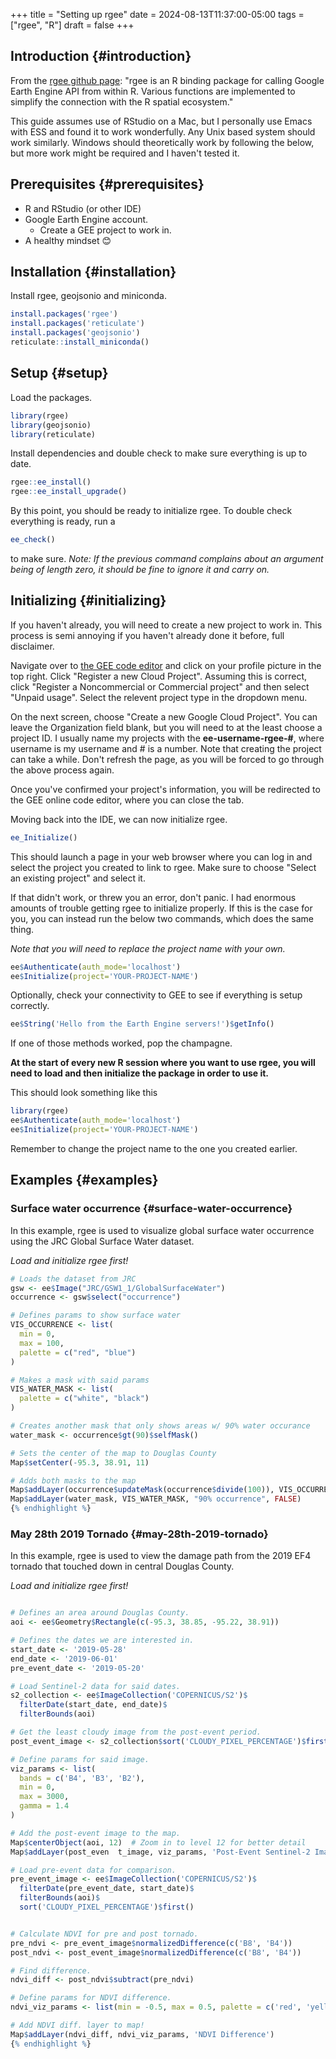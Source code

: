 +++
title = "Setting up rgee"
date = 2024-08-13T11:37:00-05:00
tags = ["rgee", "R"]
draft = false
+++

## Introduction {#introduction}

From the [rgee github page](https://github.com/r-spatial/rgee): "rgee is an R binding package for calling Google Earth Engine API from within R. Various functions are implemented to simplify the connection with the R spatial ecosystem."

This guide assumes use of RStudio on a Mac, but I personally use Emacs with ESS and found it to work wonderfully. Any Unix based system should work similarly. Windows should theoretically work by following the below, but more work might be required and I haven't tested it.


## Prerequisites {#prerequisites}

-   R and RStudio (or other IDE)
-   Google Earth Engine account.
    -   Create a GEE project to work in.
-   A healthy mindset 😊


## Installation {#installation}

Install rgee, geojsonio and miniconda.

```R
install.packages('rgee')
install.packages('reticulate')
install.packages('geojsonio')
reticulate::install_miniconda()
```


## Setup {#setup}

Load the packages.

```R
library(rgee)
library(geojsonio)
library(reticulate)
```

Install dependencies and double check to make sure everything is up to date.

```R
rgee::ee_install()
rgee::ee_install_upgrade()
```

By this point, you should be ready to initialize rgee. To double check everything is ready, run a

```R
ee_check()
```

to make sure. _Note: If the previous command complains about an argument being of length zero, it should be fine to ignore it and carry on._


## Initializing {#initializing}

If you haven't already, you will need to create a new project to work in. This process is semi annoying if you haven't already done it before, full disclaimer.

Navigate over to [the GEE code editor](https://code.earthengine.google.com) and click on your profile picture in the top right. Click "Register a new Cloud Project". Assuming this is correct, click "Register a Noncommercial or Commercial project" and then select "Unpaid usage". Select the relevent project type in the dropdown menu.

On the next screen, choose "Create a new Google Cloud Project". You can leave the Organization field blank, but you will need to at the least choose a project ID. I usually name my projects with the **ee-username-rgee-#**, where username is my username and # is a number. Note that creating the project can take a while. Don't refresh the page, as you will be forced to go through the above process again.

Once you've confirmed your project's information, you will be redirected to the GEE online code editor, where you can close the tab.

Moving back into the IDE, we can now initialize rgee.

```R
ee_Initialize()
```

This should launch a page in your web browser where you can log in and select the project you created to link to rgee. Make sure to choose "Select an existing project" and select it.

If that didn't work, or threw you an error, don't panic. I had enormous amounts of trouble getting rgee to initialize properly. If this is the case for you, you can instead run the below two commands, which does the same thing.

_Note that you will need to replace the project name with your own._

```R
ee$Authenticate(auth_mode='localhost')
ee$Initialize(project='YOUR-PROJECT-NAME')
```

Optionally, check your connectivity to GEE to see if everything is setup correctly.

```R
ee$String('Hello from the Earth Engine servers!')$getInfo()
```

If one of those methods worked, pop the champagne.

**At the start of every new R session where you want to use rgee, you will need to load and then initialize the package in order to use it.**

This should look something like this

```R
library(rgee)
ee$Authenticate(auth_mode='localhost')
ee$Initialize(project='YOUR-PROJECT-NAME')
```

Remember to change the project name to the one you created earlier.


## Examples {#examples}


### Surface water occurrence {#surface-water-occurrence}

In this example, rgee is used to visualize global surface water occurrence using the JRC Global Surface Water dataset.

_Load and initialize rgee first!_

```R
# Loads the dataset from JRC
gsw <- ee$Image("JRC/GSW1_1/GlobalSurfaceWater")
occurrence <- gsw$select("occurrence")

# Defines params to show surface water
VIS_OCCURRENCE <- list(
  min = 0,
  max = 100,
  palette = c("red", "blue")
)

# Makes a mask with said params
VIS_WATER_MASK <- list(
  palette = c("white", "black")
)

# Creates another mask that only shows areas w/ 90% water occurance
water_mask <- occurrence$gt(90)$selfMask()

# Sets the center of the map to Douglas County
Map$setCenter(-95.3, 38.91, 11)

# Adds both masks to the map
Map$addLayer(occurrence$updateMask(occurrence$divide(100)), VIS_OCCURRENCE, "Water Occurrence (1984-2018)") +
Map$addLayer(water_mask, VIS_WATER_MASK, "90% occurrence", FALSE)
{% endhighlight %}
```


### May 28th 2019 Tornado {#may-28th-2019-tornado}

In this example, rgee is used to view the damage path from the 2019 EF4 tornado that touched down in central Douglas County.

_Load and initialize rgee first!_

```R

# Defines an area around Douglas County.
aoi <- ee$Geometry$Rectangle(c(-95.3, 38.85, -95.22, 38.91))

# Defines the dates we are interested in.
start_date <- '2019-05-28'
end_date <- '2019-06-01'
pre_event_date <- '2019-05-20'

# Load Sentinel-2 data for said dates.
s2_collection <- ee$ImageCollection('COPERNICUS/S2')$
  filterDate(start_date, end_date)$
  filterBounds(aoi)

# Get the least cloudy image from the post-event period.
post_event_image <- s2_collection$sort('CLOUDY_PIXEL_PERCENTAGE')$first()

# Define params for said image.
viz_params <- list(
  bands = c('B4', 'B3', 'B2'),
  min = 0,
  max = 3000,
  gamma = 1.4
)

# Add the post-event image to the map.
Map$centerObject(aoi, 12)  # Zoom in to level 12 for better detail
Map$addLayer(post_even  t_image, viz_params, 'Post-Event Sentinel-2 Image')

# Load pre-event data for comparison.
pre_event_image <- ee$ImageCollection('COPERNICUS/S2')$
  filterDate(pre_event_date, start_date)$
  filterBounds(aoi)$
  sort('CLOUDY_PIXEL_PERCENTAGE')$first()


# Calculate NDVI for pre and post tornado.
pre_ndvi <- pre_event_image$normalizedDifference(c('B8', 'B4'))
post_ndvi <- post_event_image$normalizedDifference(c('B8', 'B4'))

# Find difference.
ndvi_diff <- post_ndvi$subtract(pre_ndvi)

# Define params for NDVI difference.
ndvi_viz_params <- list(min = -0.5, max = 0.5, palette = c('red', 'yellow', 'green'))

# Add NDVI diff. layer to map!
Map$addLayer(ndvi_diff, ndvi_viz_params, 'NDVI Difference')
{% endhighlight %}
```
